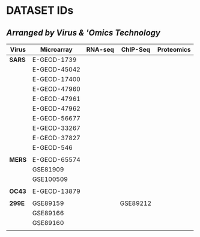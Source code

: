 

# DATASET IDs
## *Arranged by Virus & 'Omics Technology*

|Virus| Microarray |RNA-seq|ChIP-Seq|Proteomics|
|-----|------------|-------|--------|----------|
|**SARS** |E-GEOD-1739 |       |        |          |
|     |E-GEOD-45042|       |        |          |
|     |E-GEOD-17400|       |        |          |
|     |E-GEOD-47960|       |        |          |
|     |E-GEOD-47961|       |        |          |
|     |E-GEOD-47962|       |        |          |
|     |E-GEOD-56677|       |        |          |
|     |E-GEOD-33267|       |        |          |
|     |E-GEOD-37827|       |        |          |
|     |E-GEOD-546  |       |        |          |
|     |            |       |        |          |
|**MERS** |E-GEOD-65574|       |        |          |
|     |GSE81909    |       |        |          |
|     |GSE100509   |       |        |          |
|     |            |       |        |          |
|**OC43** |E-GEOD-13879|       |        |          |
|     |            |       |        |          |
|**299E** |GSE89159    |       |GSE89212|          |
|     |GSE89166    |       |        |          |
|     |GSE89160    |       |        |          |
|     |            |       |        |          |
